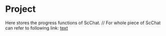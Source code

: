 # Project
Here stores the progress functions of ScChat. //
For whole piece of ScChat can refer to following link:
[text](https://github.com/li-group/scChat)